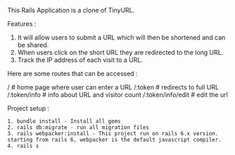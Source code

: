 This Rails Application is a clone of TinyURL.

Features :

1. It will allow users to submit a URL which will then be shortened and can be shared.
2. When users click on the short URL they are redirected to the long URL. 
3. Track the IP address of each visit to a URL. 

Here are some routes that can be accessed :

/ # home page where user can enter a URL
/:token # redirects to full URL
/:token/info # info about URL and visitor count
/:token/info/edit # edit the url

Project setup :
```
1. bundle install - Install all gems
2. rails db:migrate - run all migration files
3. rails webpacker:install - This project run on rails 6.x version. starting from rails 6, webpacker is the default javascript compiler.
4. rails s
```
